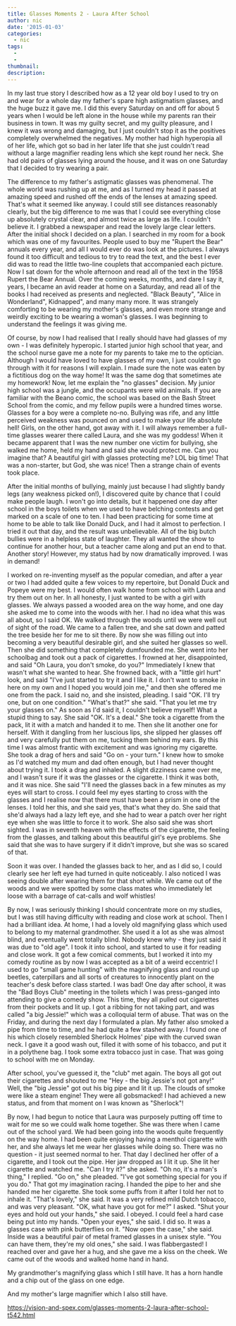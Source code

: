 ```yaml
---
title: Glasses Moments 2 - Laura After School
author: nic
date: '2015-01-03'
categories:
  - nic
tags:
  - 
  - 
thumbnail: 
description: 
---
```


In my last true story I described how as a 12 year old boy I used to try on and wear for a whole day my father's spare high astigmatism glasses, and the huge buzz it gave me. I did this every Saturday on and off for about 5 years when I would be left alone in the house while my parents ran their business in town. It was my guilty secret, and my guilty pleasure, and I knew it was wrong and damaging, but I just couldn't stop it as the positives completely overwhelmed the negatives. My mother had high hyperopia all of her life, which got so bad in her later life that she just couldn't read without a large magnifier reading lens which she kept round her neck. She had old pairs of glasses lying around the house, and it was on one Saturday that I decided to try wearing a pair.

The difference to my father's astigmatic glasses was phenomenal. The whole world was rushing up at me, and as I turned my head it passed at amazing speed and rushed off the ends of the lenses at amazing speed. That's what it seemed like anyway. I could still see distances reasonably clearly, but the big difference to me was that I could see everything close up absolutely crystal clear, and almost twice as large as life. I couldn't believe it. I grabbed a newspaper and read the lovely large clear letters. After the initial shock I decided on a plan. I searched in my room for a book which was one of my favourites. People used to buy me "Rupert the Bear" annuals every year, and all I would ever do was look at the pictures. I always found it too difficult and tedious to try to read the text, and the best I ever did was to read the little two-line couplets that accompanied each picture. Now I sat down for the whole afternoon and read all of the text in the 1958 Rupert the Bear Annual. Over the coming weeks, months, and dare I say it, years, I became an avid reader at home on a Saturday, and read all of the books I had received as presents and neglected. "Black Beauty", "Alice in Wonderland", Kidnapped", and many many more. It was strangely comforting to be wearing my mother's glasses, and even more strange and weirdly exciting to be wearing a woman's glasses. I was beginning to understand the feelings it was giving me.

Of course, by now I had realised that I really should have had glasses of my own - I was definitely hyperopic. I started junior high school that year, and the school nurse gave me a note for my parents to take me to the optician. Although I would have loved to have glasses of my own, I just couldn't go through with it for reasons I will explain. I made sure the note was eaten by a fictitious dog on the way home! It was the same dog that sometimes ate my homework! Now, let me explain the "no glasses" decision. My junior high school was a jungle, and the occupants were wild animals. If you are familiar with the Beano comic, the school was based on the Bash Street School from the comic, and my fellow pupils were a hundred times worse. Glasses for a boy were a complete no-no. Bullying was rife, and any little perceived weakness was pounced on and used to make your life absolute hell! Girls, on the other hand, got away with it. I will always remember a full-time glasses wearer there called Laura, and she was my goddess! When it became apparent that I was the new number one victim for bullying, she walked me home, held my hand and said she would protect me. Can you imagine that? A beautiful girl with glasses protecting me? LOL big time! That was a non-starter, but God, she was nice! Then a strange chain of events took place.

After the initial months of bullying, mainly just because I had slightly bandy legs (any weakness picked on!), I discovered quite by chance that I could make people laugh. I won't go into details, but it happened one day after school in the boys toilets when we used to have belching contests and get marked on a scale of one to ten. I had been practicing for some time at home to be able to talk like Donald Duck, and I had it almost to perfection. I tried it out that day, and the result was unbelievable. All of the big butch bullies were in a helpless state of laughter. They all wanted the show to continue for another hour, but a teacher came along and put an end to that. Another story! However, my status had by now dramatically improved. I was in demand!

I worked on re-inventing myself as the popular comedian, and after a year or two I had added quite a few voices to my repertoire, but Donald Duck and Popeye were my best. I would often walk home from school with Laura and try them out on her. In all honesty, I just wanted to be with a girl with glasses. We always passed a wooded area on the way home, and one day she asked me to come into the woods with her. I had no idea what this was all about, so I said OK. We walked through the woods until we were well out of sight of the road. We came to a fallen tree, and she sat down and patted the tree beside her for me to sit there. By now she was filling out into becoming a very beautiful desirable girl, and she suited her glasses so well. Then she did something that completely dumfounded me. She went into her schoolbag and took out a pack of cigarettes. I frowned at her, disappointed, and said "Oh Laura, you don't smoke, do you?" Immediately I knew that wasn't what she wanted to hear. She frowned back, with a "little girl hurt" look, and said "I've just started to try it and I like it. I don't want to smoke in here on my own and I hoped you would join me," and then she offered me one from the pack. I said no, and she insisted, pleading. I said "OK. I'll try one, but on one condition." "What's that?" she said. "That you let me try your glasses on." As soon as I'd said it, I couldn't believe myself! What a stupid thing to say. She said "OK. It's a deal." She took a cigarette from the pack, lit it with a match and handed it to me. Then she lit another one for herself. With it dangling from her luscious lips, she slipped her glasses off and very carefully put them on me, tucking them behind my ears. By this time I was almost frantic with excitement and was ignoring my cigarette. She took a drag of hers and said "Go on - your turn." I knew how to smoke as I'd watched my mum and dad often enough, but I had never thought about trying it. I took a drag and inhaled. A slight dizziness came over me, and I wasn't sure if it was the glasses or the cigarette. I think it was both, and it was nice. She said "I'll need the glasses back in a few minutes as my eyes will start to cross. I could feel my eyes starting to cross with the glasses and I realise now that there must have been a prism in one of the lenses. I told her this, and she said yes, that's what they do. She said that she'd always had a lazy left eye, and she had to wear a patch over her right eye when she was little to force it to work. She also said she was short sighted. I was in seventh heaven with the effects of the cigarette, the feeling from the glasses, and talking about this beautiful girl's eye problems. She said that she was to have surgery if it didn't improve, but she was so scared of that.

Soon it was over. I handed the glasses back to her, and as I did so, I could clearly see her left eye had turned in quite noticeably. I also noticed I was seeing double after wearing them for that short while. We came out of the woods and we were spotted by some class mates who immediately let loose with a barrage of cat-calls and wolf whistles!

By now, I was seriously thinking I should concentrate more on my studies, but I was still having difficulty with reading and close work at school. Then I had a brilliant idea. At home, I had a lovely old magnifying glass which used to belong to my maternal grandmother. She used it a lot as she was almost blind, and eventually went totally blind. Nobody knew why - they just said it was due to "old age". I took it into school, and started to use it for reading and close work. It got a few comical comments, but I worked it into my comedy routine as by now I was accepted as a bit of a weird eccentric! I used to go "small game hunting" with the magnifying glass and round up beetles, caterpillars and all sorts of creatures to innocently plant on the teacher's desk before class started. I was bad! One day after school, it was the "Bad Boys Club" meeting in the toilets which I was press-ganged into attending to give a comedy show. This time, they all pulled out cigarettes from their pockets and lit up. I got a ribbing for not taking part, and was called "a big Jessie!" which was a colloquial term of abuse. That was on the Friday, and during the next day I formulated a plan. My father also smoked a pipe from time to time, and he had quite a few stashed away. I found one of his which closely resembled Sherlock Holmes' pipe with the curved swan neck. I gave it a good wash out, filled it with some of his tobacco, and put it in a polythene bag. I took some extra tobacco just in case. That was going to school with me on Monday.

After school, you've guessed it, the "club" met again. The boys all got out their cigarettes and shouted to me "Hey - the big Jessie's not got any!" Well, the "big Jessie" got out his big pipe and lit it up. The clouds of smoke were like a steam engine! They were all gobsmacked! I had achieved a new status, and from that moment on I was known as "Sherlock"!

By now, I had begun to notice that Laura was purposely putting off time to wait for me so we could walk home together. She was there when I came out of the school yard. We had been going into the woods quite frequently on the way home. I had been quite enjoying having a menthol cigarette with her, and she always let me wear her glasses while doing so. There was no question - it just seemed normal to her. That day I declined her offer of a cigarette, and I took out the pipe. Her jaw dropped as I lit it up. She lit her cigarette and watched me. "Can I try it?" she asked. "Oh no, it's a man's thing," I replied. "Go on," she pleaded. "I've got something special for you if you do." That got my imagination racing. I handed the pipe to her and she handed me her cigarette. She took some puffs from it after I told her not to inhale it. "That's lovely," she said. It was a very refined mild Dutch tobacco, and was very pleasant. "OK, what have you got for me?" I asked. "Shut your eyes and hold out your hands," she said. I obeyed. I could feel a hard case being put into my hands. "Open your eyes," she said. I did so. It was a glasses case with pink butterflies on it. "Now open the case," she said. Inside was a beautiful pair of metal framed glasses in a unisex style. "You can have them, they're my old ones," she said. I was flabbergasted! I reached over and gave her a hug, and she gave me a kiss on the cheek. We came out of the woods and walked home hand in hand.

My grandmother's magnifying glass which I still have. It has a horn handle and a chip out of the glass on one edge.




And my mother's large magnifier which I also still have.



https://vision-and-spex.com/glasses-moments-2-laura-after-school-t542.html
